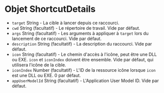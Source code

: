 # Objet ShortcutDetails

* `target` String - La cible à lancer depuis ce raccourci.
* `cwd` String (facultatif) - Le répertoire de travail. Vide par défaut.
* `args` String (facultatif) - Les arguments à appliquer à `target` lors du lancement de ce raccourci. Vide par défaut.
* `description` String (facultatif) - La description du raccourci. Vide par défaut.
* `icon` String (facultatif) - Le chemin d'accès à l'icône, peut être une DLL ou EXE. `icon` et `iconIndex` doivent être ensemble. Vide par défaut, qui utilisera l'icône de la cible.
* `iconIndex` Number (facultatif) - L'ID de la ressource icône lorsque `icon` est une DLL ou EXE. 0 par défaut.
* `appUserModelId` String (facultatif) - L'Application User Model ID. Vide par défaut.